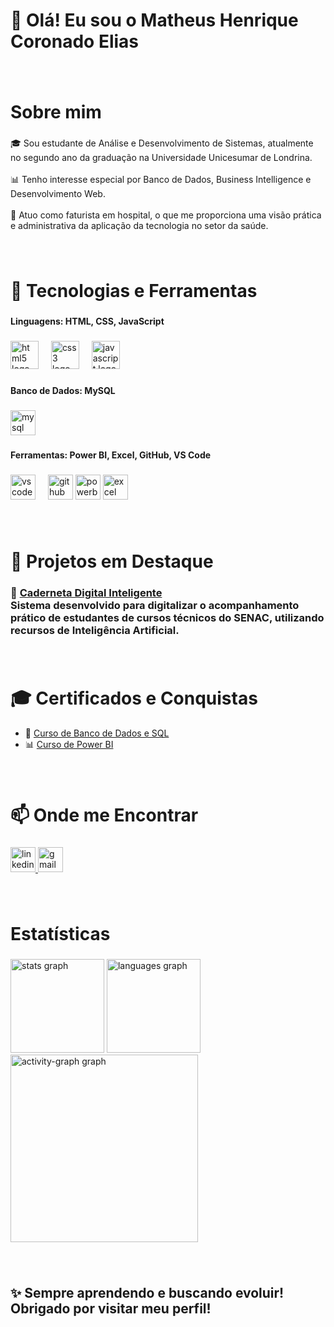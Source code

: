 <h1 align="left">👋 Olá! Eu sou o Matheus Henrique Coronado Elias</h1>

###

<br clear="both">

<h1 align="left">Sobre mim</h1>

###

<p align="left">🎓 Sou estudante de Análise e Desenvolvimento de Sistemas, atualmente no segundo ano da graduação na Universidade Unicesumar de Londrina.<br><br>📊 Tenho interesse especial por Banco de Dados, Business Intelligence e Desenvolvimento Web.<br><br>🏥 Atuo como faturista em hospital, o que me proporciona uma visão prática e administrativa da aplicação da tecnologia no setor da saúde.</p>

###

<br clear="both">

<h1 align="left">🚀 Tecnologias e Ferramentas</h1>

###


<h4 align="left">Linguagens: HTML, CSS, JavaScript</h4>

###

<div align="left">
  <img src="https://img.shields.io/badge/HTML5-E34F26?logo=html5&logoColor=white&style=for-the-badge" height="45" alt="html5 logo"  />
  <img width="12" />
  <img src="https://img.shields.io/badge/CSS3-1572B6?logo=css3&logoColor=white&style=for-the-badge" height="45" alt="css3 logo"  />
  <img width="12" />
  <img src="https://img.shields.io/badge/JavaScript-F7DF1E?logo=javascript&logoColor=black&style=for-the-badge" height="45" alt="javascript logo"  />
</div>

###

<h4 align="left">Banco de Dados: MySQL</h4>

###

<div align="left">
  <img src="https://img.shields.io/badge/MySQL-4479A1?logo=mysql&logoColor=white&style=for-the-badge" height="40" alt="mysql logo"  />
</div>

###

<h4 align="left">Ferramentas: Power BI, Excel, GitHub, VS Code</h4>

###

<div align="left">
  <img src="https://img.shields.io/badge/Visual Studio Code-007ACC?logo=visualstudiocode&logoColor=white&style=for-the-badge" height="40" alt="vscode logo"  />
  <img width="12" />
  <img src="https://img.shields.io/badge/GitHub-181717?logo=github&logoColor=white&style=for-the-badge" height="40" alt="github logo"  />
  <img src="https://img.shields.io/badge/Power%20BI-F2C811?logo=powerbi&logoColor=white&style=for-the-badge" height="40" alt="powerbi logo" />
  <img src="https://img.shields.io/badge/Microsoft%20Excel-217346?logo=microsoft-excel&logoColor=white&style=for-the-badge" height="40" alt="excel logo" />
</div>

###

<br clear="both">

<h1 align="left">📁 Projetos em Destaque</h1>

###

<h3 align="left">
  🧠 <a href="https://github.com/matheuscoronado/caderneta-digital" target="_blank">Caderneta Digital Inteligente</a><br>
  Sistema desenvolvido para digitalizar o acompanhamento prático de estudantes de cursos técnicos do SENAC, utilizando recursos de Inteligência Artificial.
</h3>

###

<br clear="both">

<h1 align="left">🎓 Certificados e Conquistas</h1>

<ul>
  <li>📘 <a href="https://www.udemy.com/certificate/UC-589bd1b8-f707-45e3-81aa-32b39e6913ae/" target="_blank">Curso de Banco de Dados e SQL</a></li>
  <li>📊 <a href="https://www.udemy.com/certificate/UC-47af4ce1-ad68-413b-844d-5c5b22de1176/" target="_blank">Curso de Power BI</a></li>
</ul>




###

<br clear="both">

<h1 align="left">📫 Onde me Encontrar</h1>

###

<div align="left">
  <a href="https://www.linkedin.com/in/matheus-coronado/" target="_blank">
    <img src="https://img.shields.io/static/v1?message=LinkedIn&logo=linkedin&label=&color=0077B5&logoColor=white&labelColor=&style=for-the-badge" height="40" alt="linkedin logo"  />
  </a>
  <a href="mailto:matheuscoronado48@gmail.com" target="_blank">
    <img src="https://img.shields.io/static/v1?message=Gmail&logo=gmail&label=&color=D14836&logoColor=white&labelColor=&style=for-the-badge" height="40" alt="gmail logo"  />
  </a>
</div>

###

<br clear="both">

<h1 align="left">Estatísticas</h1>

###

<div align="left">
  <img src="https://github-readme-stats.vercel.app/api?username=matheuscoronado&hide_title=false&hide_rank=false&show_icons=true&include_all_commits=false&count_private=true&disable_animations=false&theme=chartreuse-dark&locale=pt-br&hide_border=true&order=1" height="150" alt="stats graph"  />
  <img src="https://github-readme-stats.vercel.app/api/top-langs?username=matheuscoronado&locale=pt-br&hide_title=false&layout=compact&card_width=320&langs_count=5&theme=chartreuse-dark&hide_border=true&order=2" height="150" alt="languages graph"  />
  <img src="https://github-readme-activity-graph.vercel.app/graph?username=matheuscoronado&radius=16&theme=chartreuse-dark&area=false&order=5&hide_border=true&hide_title=false" height="300" alt="activity-graph graph"  />
</div>

###

<br clear="both">

<h2 align="left">✨ Sempre aprendendo e buscando evoluir! Obrigado por visitar meu perfil!</h2>

###
